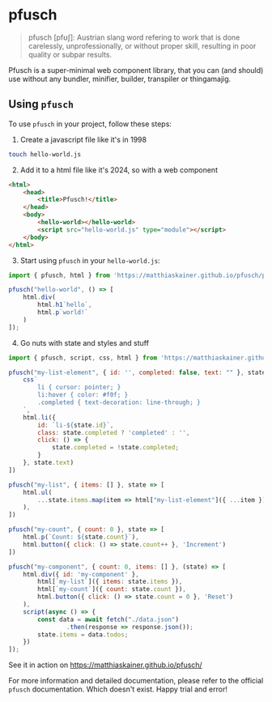 # pfusch

> pfusch [pfʊʃ]: Austrian slang word refering to work that is done carelessly, unprofessionally, or without proper skill, resulting in poor quality or subpar results. 

Pfusch is a super-minimal web component library, that you can (and should) use without any bundler, minifier, builder, transpiler or thingamajig. 

## Using `pfusch`

To use `pfusch` in your project, follow these steps:

1. Create a javascript file like it's in 1998

```bash
touch hello-world.js
```

2. Add it to a html file like it's 2024, so with a web component

```html
<html>
    <head>
        <title>Pfusch!</title>
    </head>
    <body>
        <hello-world></hello-world>
        <script src="hello-world.js" type="module"></script>
    </body>
</html>
```

3. Start using `pfusch` in your `hello-world.js`:

```javascript
import { pfusch, html } from 'https://matthiaskainer.github.io/pfusch/pfusch.js';

pfusch("hello-world", () => [
    html.div(
        html.h1`hello`,
        html.p`world!`
    )
]);
```

4. Go nuts with state and styles and stuff

```js
import { pfusch, script, css, html } from 'https://matthiaskainer.github.io/pfusch/pfusch.js';

pfusch("my-list-element", { id: '', completed: false, text: "" }, state => [
    css`
        li { cursor: pointer; }
        li:hover { color: #f0f; }
        .completed { text-decoration: line-through; }
    `,
    html.li({
        id: `li-${state.id}`,
        class: state.completed ? 'completed' : '',
        click: () => {
            state.completed = !state.completed;
        }
    }, state.text)
])

pfusch("my-list", { items: [] }, state => [
    html.ul(
        ...state.items.map(item => html["my-list-element"]({ ...item }))
    ),
])

pfusch("my-count", { count: 0 }, state => [
    html.p(`Count: ${state.count}`),
    html.button({ click: () => state.count++ }, 'Increment')
])

pfusch("my-component", { count: 0, items: [] }, (state) => [
    html.div({ id: 'my-component' },
        html[`my-list`]({ items: state.items }),
        html[`my-count`]({ count: state.count }),
        html.button({ click: () => state.count = 0 }, 'Reset')
    ),
    script(async () => {
        const data = await fetch("./data.json")
                .then(response => response.json());
        state.items = data.todos;
    })
]);
```

See it in action on https://matthiaskainer.github.io/pfusch/

For more information and detailed documentation, please refer to the official `pfusch` documentation. Which doesn't exist. Happy trial and error!
